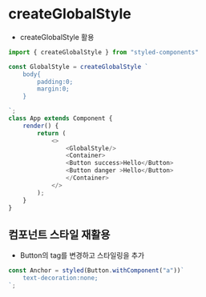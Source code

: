 # createGlobalStyle
- createGlobalStyle 활용
```js
import { createGlobalStyle } from "styled-components"

const GlobalStyle = createGlobalStyle `
    body{
        padding:0;
        margin:0;
    }

`;
class App extends Component {
    render() {
        return (
            <>
                <GlobalStyle/>
                <Container>
                <Button success>Hello</Button>
                <Button danger >Hello</Button>
                </Container>
            </>
        );
    }
}
```
## 컴포넌트 스타일 재활용
- Button의 tag를 변경하고 스타일링을 추가
```js
const Anchor = styled(Button.withComponent("a"))`
    text-decoration:none;
`;
```